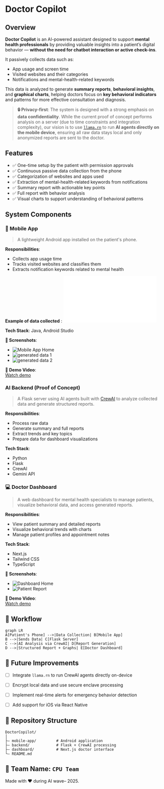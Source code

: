 # Doctor Copilot

## Overview

**Doctor Copilot** is an AI-powered assistant designed to support **mental health professionals** by providing valuable insights into a patient’s digital behavior — **without the need for chatbot interaction or active check-ins**.

It passively collects data such as:
- App usage and screen time
- Visited websites and their categories
- Notifications and mental-health-related keywords

This data is analyzed to generate **summary reports**, **behavioral insights**, and **graphical charts**, helping doctors focus on **key behavioral indicators** and patterns for more effective consultation and diagnosis.

> **🔒 Privacy-first**: The system is designed with a strong emphasis on **data confidentiality**. While the current proof of concept performs analysis on a server (due to time constraints and integration complexity), our vision is to use [`llama.rn`](https://github.com/llama-rs/llama.rn) to run **AI agents directly on the mobile device**, ensuring all raw data stays local and only anonymized reports are sent to the doctor.


## Features

- ✅ One-time setup by the patient with permission approvals  
- ✅ Continuous passive data collection from the phone  
- ✅ Categorization of websites and apps used  
- ✅ Extraction of mental-health-related keywords from notifications  
- ✅ Summary report with actionable key points  
- ✅ Full report with behavior analysis  
- ✅ Visual charts to support understanding of behavioral patterns  


## System Components

### 📱 Mobile App

> A lightweight Android app installed on the patient's phone.

**Responsibilities**:
- Collects app usage time
- Tracks visited websites and classifies them
- Extracts notification keywords related to mental health

**Example of data collected** : ![user1](./backend/user1.json)

**Tech Stack**: Java, Android Studio

**📸 Screenshots**:
- ![Mobile App Home](./screenshots/mobile3.jpg)
- ![generated data 1](./screenshots/mobile1.jpg)
- ![generated data 2](./screenshots/mobile2.jpg)


**🎥 Demo Video**:  
[Watch demo](./demo/mobile-demo.mkv)



### AI Backend (Proof of Concept)

> A Flask server using AI agents built with [CrewAI](https://docs.crewai.com/) to analyze collected data and generate structured reports.

**Responsibilities**:
- Process raw data
- Generate summary and full reports
- Extract trends and key topics
- Prepare data for dashboard visualizations

**Tech Stack**:
- Python
- Flask
- CrewAI
- Gemini API


### 💻 Doctor Dashboard

> A web dashboard for mental health specialists to manage patients, visualize behavioral data, and access generated reports.

**Responsibilities**:
- View patient summary and detailed reports
- Visualize behavioral trends with charts
- Manage patient profiles and appointment notes

**Tech Stack**:
- Next.js
- Tailwind CSS
- TypeScript

**📸 Screenshots**:
- ![Dashboard Home](docs/screenshots/dashboard_home.png)
- ![Patient Report](docs/screenshots/patient_report.png)

**🎥 Demo Video**:  
[Watch demo](#link-to-demo-video)

## 🔁 Workflow

```mermaid
graph LR
A[Patient's Phone] -->|Data Collection| B[Mobile App]
B -->|Sends Data| C[Flask Server]
C -->|AI Analysis via CrewAI| D[Report Generation]
D -->|Structured Report + Graphs| E[Doctor Dashboard]
```

## 🚀 Future Improvements

- [ ] Integrate `llama.rn` to run CrewAI agents directly on-device
- [ ] Encrypt local data and use secure enclave processing
- [ ] Implement real-time alerts for emergency behavior detection
- [ ] Add support for iOS via React Native


## 📁 Repository Structure

```
DoctorCopilot/
│
├— mobile-app/         # Android application
├— backend/            # Flask + CrewAI processing
├— dashboard/          # Next.js doctor interface
└— README.md
```



## 👥 Team Name: `CPU Team`

Made with ❤️ during AI wave– 2025.

